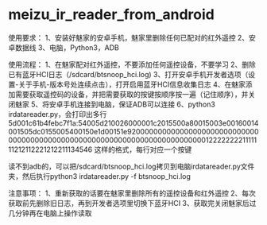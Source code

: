 # meizu_ir_reader_from_android

使用要求：
1、安装好魅家的安卓手机，魅家里删除任何已配对的红外遥控
2、安卓数据线
3、电脑，Python3，ADB

使用流程：
1、在魅家配对红外遥控，不要添加任何遥控设备，不要学习
2、删除已有蓝牙HCI日志（/sdcard/btsnoop_hci.log)
3、打开安卓手机开发者选项（设置-关于手机-版本号处连续点击），打开启用蓝牙HCI信息收集日志
4、在魅家添加需要获取遥控码的设备，并把需要获取的按键按顺序按一遍（记住顺序），并关闭魅家
5、将安卓手机连接到电脑，保证ADB可以连接
6、python3 irdatareader.py，会打印出多行
5d001c61b4febc7f1a:54005d210026000001c2015500a80015003e00160014001505dc0155005400150e1d00151e9200000000000000000000000000000000000000000000000000000000000000000000000001222222221111111212112221212211134546
这样的格式，每行对应一个按键

读不到adb的，可以把/sdcard/btsnoop_hci.log拷贝到电脑irdatareader.py文件夹，然后执行python3 irdatareader.py -f btsnoop_hci.log

注意事项：
1、重新获取的话要在魅家里删除所有的遥控设备和红外遥控
2、每次获取前先删除旧日志，再到开发者选项里切换下蓝牙HCI
3、获取完关闭魅家后过几分钟再在电脑上操作读取